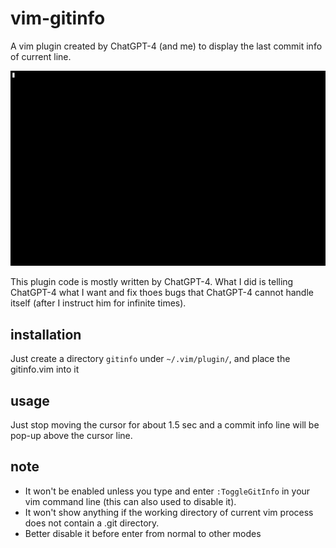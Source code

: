 # vim-gitinfo
A vim plugin created by ChatGPT-4 (and me) to display the last commit info of current line.

![image](./gitinfo.gif)

This plugin code is mostly written by ChatGPT-4. What I did is telling ChatGPT-4 what I want 
and fix thoes bugs that ChatGPT-4 cannot handle itself (after I instruct him for infinite times).

## installation
Just create a directory `gitinfo` under `~/.vim/plugin/`, and place the gitinfo.vim into it

## usage
Just stop moving the cursor for about 1.5 sec and a commit info line will be pop-up above the cursor line.

## note
+ It won't be enabled unless you type and enter `:ToggleGitInfo` in your vim command line (this can 
also used to disable it).
+ It won't show anything if the working directory of current vim process does not contain a .git directory.
+ Better disable it before enter from normal to other modes


